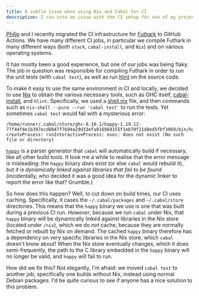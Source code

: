 ```yaml
---
title: A subtle issue when using Nix and Cabal for CI
description: I ran into an issue with the CI setup for one of my projects, and I figured I'd write it down.
---
```


[Philip](https://munksgaard.me/) and I recently migrated the CI
infrastructure for [Futhark](https://futhark-lang.org) to GitHub
Actions.  We have many different CI jobs, in particular we compile
Futhark in many different ways (both `stack`, `cabal-install`, and
`Nix`) and on various operating systems.

It has mostly been a good experience, but one of our jobs was being
flaky.  The job in question was responsible for compiling Futhark in
order to run the unit tests (with `cabal test`), as well as run
[hlint](https://github.com/ndmitchell/hlint) on the source code.

To make it easy to use the same environment in CI and locally, we
decided to use [Nix](https://nixos.org/) to obtain the various
necessary tools, such as GHC itself,
[cabal-install](https://hackage.haskell.org/package/cabal-install),
and `hlint`.  Specifically, we used a
[shell.nix](https://nixos.org/nixos/nix-pills/developing-with-nix-shell.html)
file, and then commands such as `nix-shell --pure --run 'cabal test'`
to run the tests.  Yet sometimes `cabal test` would fail with a
mysterious error:

```
/home/runner/.cabal/store/ghc-8.10.1/happy-1.19.12-77f44f4e1b397ecd8847f7694a29d33efa016984155f1eb70f21d8ed5fbf3069/bin/happy: createProcess: runInteractiveProcess: exec: does not exist (No such file or directory)
```

[`happy`](https://www.haskell.org/happy/) is a parser generator that
`cabal` will automatically build if necessary, like all other build
tools.  It took me a while to realise that the error message is
misleading: the `happy` binary *does* exist (or else `cabal` would
rebuild it), but *it is dynamically linked against libraries that fail
to be found* (incidentally, who decided it was a good idea for the
dynamic linker to report the error like that?  Grumble.)

So how does this happen?  Well, to cut down on build times, our CI
uses caching.  Specifically, it cases the `~/.cabal/packages` and
`~/.cabal/store` directories.  This means that the `happy` binary we
use is one that was built during a previous CI run.  *However*,
because we run `cabal` under Nix, that `happy` binary will be
dynamically linked against libraries in the Nix store (located under
`/nix`), which we do *not* cache, because they are normally fetched or
rebuilt by Nix on demand.  The cached `happy` binary therefore has a
dependency on very specific libraries in the Nix store, which `cabal`
doesn't know about!  When the Nix store eventually changes, which it
does semi-frequently, the path to the C library embedded in the
`happy` binary will no longer be valid, and `happy` will fail to run.

How did we fix this?  Not elegantly, I'm afraid: we moved `cabal test`
to another job, specifically one builds without Nix, instead using
normal Debian packages.  I'd be quite curious to see if anyone has a
nice solution to this problem.
